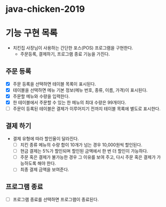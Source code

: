 # java-chicken-2019

# 기능 구현 목록


- 치킨집 사장님이 사용하는 간단한 포스(POS) 프로그램을 구현한다.   
    - 주문등록, 결제하기, 프로그램 종료 기능을 가진다.
    
## 주문 등록
- [x] 주문 등록을 선택하면 테이블 목록이 표시된다.
- [x] 테이블을 선택하면 메뉴 기본 정보(메뉴 번호, 종류, 이름, 가격)이 표시된다.
- [x] 주문할 메뉴와 수량을 입력한다.
- [x] 한 테이블에서 주문할 수 있는 한 메뉴의 최대 수량은 99개이다.
- [ ] 주문이 등록된 테이블은 결제가 이루어지기 전까지 테이블 목록에 별도로 표시한다. 

## 결제 하기
- 결제 유형에 따라 할인율이 달라진다.
    - [ ] 치킨 종류 메뉴의 수량 합이 10개가 넘는 경우 10,000원씩 할인된다.
    - [ ] 현금 결제는 5%가 할인되며 할인된 금액에서 한 번 더 할인이 가능하다.
    - [ ] 주문 혹은 결제가 불가능한 경우 그 이유를 보여 주고, 다시 주문 혹은 결제가 가능하도록 해야 한다.
    - [ ] 최종 결제 금액을 보여준다.

## 프로그램 종료
-[ ] 프로그램 종료를 선택하면 프로그램이 종료된다.
